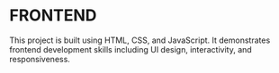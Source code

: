 # FRONTEND
This project is built using HTML, CSS, and JavaScript. It demonstrates frontend development skills including UI design, interactivity, and responsiveness.

